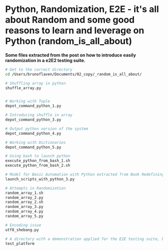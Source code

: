 # Python, Randomization, E2E - it's all about Random and some good reasons to learn and leverage on Python (random_is_all_about)

**Some files extracted from the post on how to introduce easily randomization in a e2E2 testing suite.**


```bash
# Get to the correct directory
cd /Users/brunoflaven/Documents/02_copy/_random_is_all_about/

# Shuffling array in python
shuffle_array.py


# Working with Tuple
depot_command_python_1.py

# Introducing shuffle in array
depot_command_python_3.py

# Output python version of the system
depot_command_python_4.py

# Working with Dictionaries
depot_command_python_5.py

# Using bash to launch python
execute_python_from_bash_1.sh
execute_python_from_bash_2.sh

# Model for Basic Automation with Python extracted from Book Redefining a testing automation strategy for a P.O. with CodeceptJS & WordPress (The continuous learning trilogy Book 3) (English Edition) 
launch_scripts_with_python_3.py

# Attempts in Randomization
random_array_1.sh
random_array_2.py
random_array_2.sh
random_array_3.py
random_array_4.py
random_array_5.py

# Encoding issue
utf8_shebang.py

# A directory with a demonstration applied for the E2E testing suite, but not the suite itself
test_platform
```





